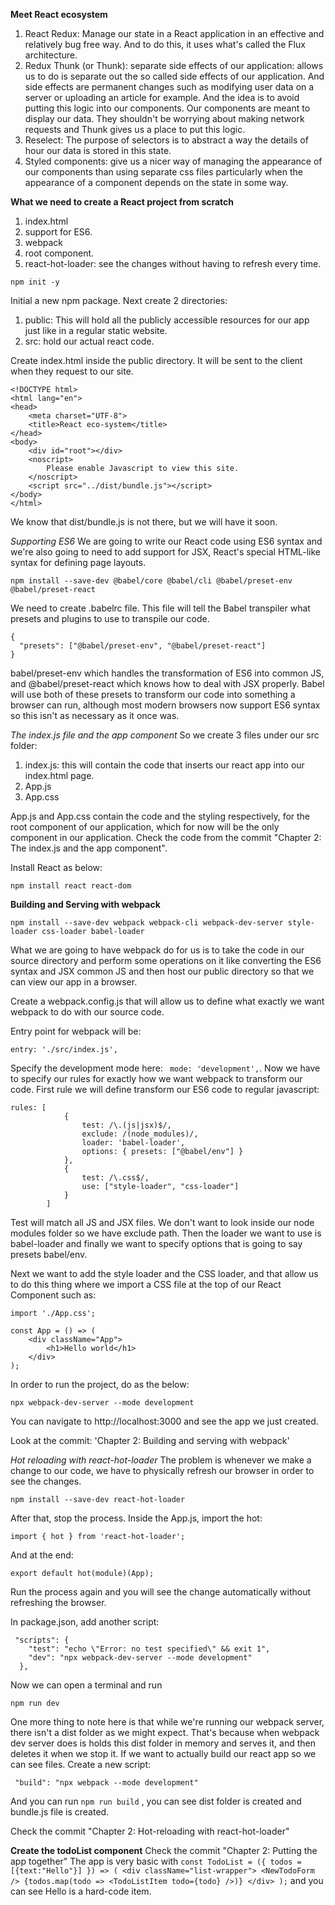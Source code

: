 **Meet React ecosystem**
1. React Redux: Manage our state in a React application in an effective and relatively bug free way. And to do this, it uses what's called the Flux architecture.
2. Redux Thunk (or Thunk): separate side effects of our application: allows us to do is separate out the so called side effects of our application. And side effects are permanent changes such as modifying user data on a server or uploading an article for example. And the idea is to avoid putting this logic into our components. Our components are meant to display our data. They shouldn't be worrying about making network requests and Thunk gives us a place to put this logic.
3. Reselect: The purpose of selectors is to abstract a way the details of hour our data is stored in this state.
4. Styled components: give us a nicer way of managing the appearance of our components than using separate css files particularly when the appearance of a component depends on the state in some way. 

**What we need to create a React project from scratch**
1. index.html 
2. support for ES6.
3. webpack
4. root component.
5. react-hot-loader: see the changes without having to refresh every time.

```
npm init -y
```
Initial a new npm package. Next create 2 directories: 
1. public: This will hold all the publicly accessible resources for our app just like in a regular static website.
2. src: hold our actual react code.

Create index.html inside the public directory. It will be sent to the client when they request to our site.
```
<!DOCTYPE html>
<html lang="en">
<head>
    <meta charset="UTF-8">
    <title>React eco-system</title>
</head>
<body>
    <div id="root"></div>
    <noscript>
        Please enable Javascript to view this site.
    </noscript>
    <script src="../dist/bundle.js"></script>
</body>
</html>
```
We know that dist/bundle.js is not there, but we will have it soon.

_Supporting ES6_
We are going to write our React code using ES6 syntax and we're also going to need to add support for JSX, React's special HTML-like syntax for defining page layouts. 
```
npm install --save-dev @babel/core @babel/cli @babel/preset-env @babel/preset-react
```
We need to create .babelrc file. This file will tell the Babel transpiler what presets and plugins to use to transpile our code. 
```
{
  "presets": ["@babel/preset-env", "@babel/preset-react"]
}
```
babel/preset-env which handles the transformation of ES6 into common JS, and @babel/preset-react which knows how to deal with JSX properly. Babel will use both of these presets to transform our code into something a browser can run, although most modern browsers now support ES6 syntax so this isn't as necessary as it once was. 

_The index.js file and the app component_
So we create 3 files under our src folder:
1. index.js: this will contain the code that inserts our react app into our index.html page.
2. App.js
3. App.css

App.js and App.css contain the code and the styling respectively, for the root component of our application, which for now will be the only component in our application.
Check the code from the commit "Chapter 2: The index.js and the app component".

Install React as below:
```
npm install react react-dom
```
**Building and Serving with webpack**
```
npm install --save-dev webpack webpack-cli webpack-dev-server style-loader css-loader babel-loader
```
What we are going to have webpack do for us is to take the code in our source directory and perform some operations on it like converting the ES6 syntax and JSX common JS and then host our public directory so that we can view our app in a browser. 

Create a webpack.config.js that will allow us to define what exactly we want webpack to do with our source code.

Entry point for webpack will be:
```
entry: './src/index.js',
```
Specify the development mode here: `` mode: 'development',``. Now we have to specify our rules for exactly how we want webpack to transform our code.
First rule we will define transform our ES6 code to regular javascript:
```
rules: [
            {
                test: /\.(js|jsx)$/,
                exclude: /(node_modules)/,
                loader: 'babel-loader',
                options: { presets: ["@babel/env"] }
            },
            {
                test: /\.css$/,
                use: ["style-loader", "css-loader"]
            }
        ]
```
Test will match all JS and JSX files. We don't want to look inside our node modules folder so we have exclude path. Then the loader we want to use is babel-loader and finally we want to specify options that is going to say presets babel/env.

Next we want to add the style loader and the CSS loader, and that allow us to do this thing where we import a CSS file at the top of our React Component such as:
```
import './App.css';

const App = () => (
    <div className="App">
        <h1>Hello world</h1>
    </div>
);
```
In order to run the project, do as the below:
```
npx webpack-dev-server --mode development
```
You can navigate to http://localhost:3000 and see the app we just created.

Look at the commit: 'Chapter 2: Building and serving with webpack'

_Hot reloading with react-hot-loader_
The problem is whenever we make a change to our code, we have to physically refresh our browser in order to see the changes.

```
npm install --save-dev react-hot-loader
```

After that, stop the process. Inside the App.js, import the hot:
```
import { hot } from 'react-hot-loader';
```

And at the end:
```
export default hot(module)(App);
```

Run the process again and you will see the change automatically without refreshing the browser.

In package.json, add another script:
```
 "scripts": {
    "test": "echo \"Error: no test specified\" && exit 1",
    "dev": "npx webpack-dev-server --mode development"
  },
```
Now we can open a terminal and run 
```
npm run dev
```
One more thing to note here is that while we're running our webpack server, there isn't a dist folder as we might expect. That's because when webpack dev server does is holds this dist folder in memory and serves it, and then deletes it when we stop it.
If we want to actually build our react app so we can see files. Create a new script:
```
 "build": "npx webpack --mode development"
```
And you can run ``npm run build`` , you can see dist folder is created and bundle.js file is created.

Check the commit "Chapter 2: Hot-reloading with react-hot-loader"

**Create the todoList component**
Check the commit "Chapter 2: Putting the app together"
The app is very basic with ```const TodoList = ({ todos = [{text:"Hello"}] }) => (
                                  <div className="list-wrapper">
                                      <NewTodoForm />
                                      {todos.map(todo => <TodoListItem todo={todo} />)}
                                  </div>
                              );``` and you can see Hello is a hard-code item.


